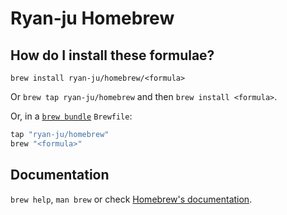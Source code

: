# Ryan-ju Homebrew

## How do I install these formulae?

`brew install ryan-ju/homebrew/<formula>`

Or `brew tap ryan-ju/homebrew` and then `brew install <formula>`.

Or, in a [`brew bundle`](https://github.com/Homebrew/homebrew-bundle) `Brewfile`:

```ruby
tap "ryan-ju/homebrew"
brew "<formula>"
```

## Documentation

`brew help`, `man brew` or check [Homebrew's documentation](https://docs.brew.sh).
